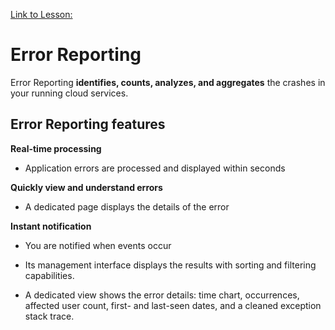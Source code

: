 [Link to Lesson:](https://www.cloudskillsboost.google/paths/15/course_templates/99/video/432482)

# Error Reporting
Error Reporting **identifies, counts, analyzes, and aggregates** the crashes in your running cloud services.

## Error Reporting features
**Real-time processing**
- Application errors are processed and displayed within seconds

**Quickly view and understand errors**
- A dedicated page displays the details of the error

**Instant notification**
- You are notified when events occur

- Its management interface displays the results with sorting and filtering capabilities.
- A dedicated view shows the error details: time chart, occurrences, affected user count, first- and last-seen dates, and a cleaned exception stack trace.
